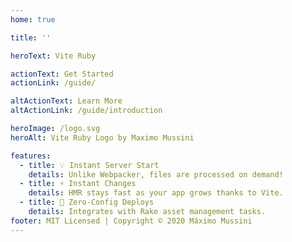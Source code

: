 ```yaml
---
home: true

title: ''

heroText: Vite Ruby

actionText: Get Started
actionLink: /guide/

altActionText: Learn More
altActionLink: /guide/introduction

heroImage: /logo.svg
heroAlt: Vite Ruby Logo by Maximo Mussini

features:
  - title: 💡 Instant Server Start
    details: Unlike Webpacker, files are processed on demand!
  - title: ⚡️ Instant Changes
    details: HMR stays fast as your app grows thanks to Vite.
  - title: 🔑 Zero-Config Deploys
    details: Integrates with Rake asset management tasks.
footer: MIT Licensed | Copyright © 2020 Máximo Mussini
---
```

